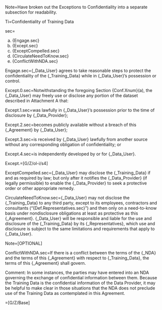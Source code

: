 Note=Have broken out the Exceptions to Confidentiality into a separate subsection for readability.

Ti=Confidentiality of Training Data

sec=<ol type="a"><li>{Engage.sec}</li><li>{Except.sec}</li><li>{ExceptCompelled.sec}</li><li>{CirculateNeedToKnow.sec}</li><li>{ConflictWithNDA.sec}</li></ol>

Engage.sec={_Data_User} agrees to take reasonable steps to protect the confidentiality of the {_Training_Data} while in {_Data_User}’s possession or control.

Except.0.sec=Notwithstanding the foregoing Section {Conf.Xnum}(a), the {_Data_User} may freely use or disclose any portion of the dataset described in Attachment A that:

Except.1.sec=was lawfully in {_Data_User}’s possession prior to the time of disclosure by {_Data_Provider};

Except.2.sec=becomes publicly available without a breach of this {_Agreement} by {_Data_User};

Except.3.sec=is received by {_Data_User} lawfully from another source without any corresponding obligation of confidentiality; or

Except.4.sec=is independently developed by or for {_Data_User}.

Except.=[G/Z/ol-i/s4]

ExceptCompelled.sec={_Data_User} may disclose the {_Training_Data} if and as required by law; but only after it notifies the {_Data_Provider} (if legally permissible) to enable the {_Data_Provider} to seek a protective order or other appropriate remedy.

CirculateNeedToKnow.sec={_Data_User} may not disclose the {_Training_Data} to any third party, except to its employees, contractors and consultants (“{Def.Representatives.sec}”) and then only on a need-to-know basis under nondisclosure obligations at least as protective as this {_Agreement}. {_Data_User} will be responsible and liable for the use and disclosure of the {_Training_Data} by its {_Representatives}, which use and disclosure is subject to the same limitations and requirements that apply to {_Data_User}.

Note=[OPTIONAL]

ConflictWithNDA.sec=If there is a conflict between the terms of the {_NDA} and the terms of this {_Agreement} with respect to {_Training_Data}, the terms of this {_Agreement} shall govern.

Comment: In some instances, the parties may have entered into an NDA governing the exchange of confidential information between them. Because the Training Data is the confidential information of the Data Provider, it may be helpful to make clear in those situations that the NDA does not preclude use of the Training Data as contemplated in this Agreement.

=[G/Z/Base]

